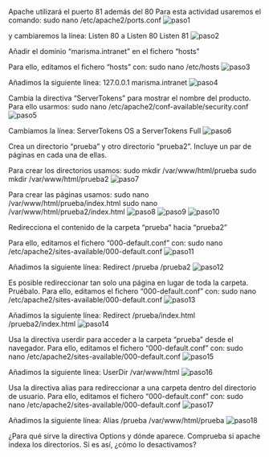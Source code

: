 Apache utilizará el puerto 81 además del 80
Para esta actividad usaremos el comando: 
sudo nano /etc/apache2/ports.conf
![paso1](./imgs/img1.png)

y cambiaremos la línea:
Listen 80
a
Listen 80
Listen 81
![paso2](./imgs/img2.png)

Añadir el dominio “marisma.intranet” en el fichero “hosts”

Para ello, editamos el fichero “hosts” con:
sudo nano /etc/hosts
![paso3](./imgs/img3.png)

Añadimos la siguiente línea:
127.0.0.1	marisma.intranet
![paso4](./imgs/img4.png)

Cambia la directiva “ServerTokens” para mostrar el nombre del producto.
Para ello usarmos: 
sudo nano /etc/apache2/conf-available/security.conf
![paso5](./imgs/img5.png)

Cambiamos la línea:
ServerTokens OS
a
ServerTokens Full
![paso6](./imgs/img6.png)

Crea un directorio “prueba” y otro directorio “prueba2”. Incluye un par de páginas en cada una de ellas.

Para crear los directorios usamos:
sudo mkdir /var/www/html/prueba
sudo mkdir /var/www/html/prueba2
![paso7](./imgs/img7.1.png)

Para crear las páginas usamos:
sudo nano /var/www/html/prueba/index.html
sudo nano /var/www/html/prueba2/index.html
![paso8](./imgs/img7.png)
![paso9](./imgs/img8.png)
![paso10](./imgs/img9.png)

Redirecciona el contenido de la carpeta “prueba” hacia “prueba2”

Para ello, editamos el fichero “000-default.conf” con:
sudo nano /etc/apache2/sites-available/000-default.conf
![paso11](./imgs/img10.png)

Añadimos la siguiente línea:
Redirect /prueba /prueba2
![paso12](./imgs/img11.png)

Es posible redireccionar tan solo una página en lugar de toda la carpeta. Pruébalo.
Para ello, editamos el fichero “000-default.conf” con:
sudo nano /etc/apache2/sites-available/000-default.conf
![paso13](./imgs/img11.png)

Añadimos la siguiente línea:
Redirect /prueba/index.html /prueba2/index.html
![paso14](./imgs/img12.png)

Usa la directiva userdir para acceder a la carpeta “prueba” desde el navegador.
Para ello, editamos el fichero “000-default.conf” con:
sudo nano /etc/apache2/sites-available/000-default.conf
![paso15](./imgs/img11.png)

Añadimos la siguiente línea:
UserDir /var/www/html
![paso16](./imgs/img13.png)

Usa la directiva alias para redireccionar a una carpeta dentro del directorio de usuario.
Para ello, editamos el fichero “000-default.conf” con:
sudo nano /etc/apache2/sites-available/000-default.conf
![paso17](./imgs/img11.png)

Añadimos la siguiente línea:
Alias /prueba /var/www/html/prueba
![paso18](./imgs/img14.png)

¿Para qué sirve la directiva Options y dónde aparece. Comprueba si apache indexa los directorios. Si es así, ¿cómo lo desactivamos?

